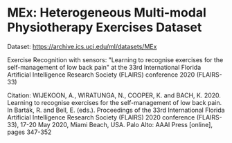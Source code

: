 # MEx: Heterogeneous Multi-modal Physiotherapy Exercises Dataset

Dataset: https://archive.ics.uci.edu/ml/datasets/MEx

Exercise Recognition with sensors: "Learning to recognise exercises for the self-management of low back pain" at the 33rd International Florida Artificial Intelligence Research Society (FLAIRS) conference 2020 (FLAIRS-33)

Citation: WIJEKOON, A., WIRATUNGA, N., COOPER, K. and BACH, K. 2020. Learning to recognise exercises for the self-management of low back pain. In Barták, R. and Bell, E. (eds.). Proceedings of the 33rd International Florida Artificial Intelligence Research Society (FLAIRS) 2020 conference (FLAIRS-33), 17-20 May 2020, Miami Beach, USA. Palo Alto: AAAI Press [online], pages 347-352

